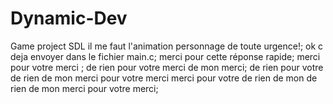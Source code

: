 # Dynamic-Dev
Game project SDL
il me faut l'animation personnage de toute urgence!;
ok c deja envoyer dans le fichier main.c;
merci pour cette réponse rapide;
merci pour votre merci ;
de rien pour votre merci de mon merci;
de rien pour votre de rien de mon merci pour votre merci 
merci pour votre de rien de mon de rien de mon merci pour votre merci;


